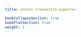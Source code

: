 ```yaml
---
title: znerol-freeswitch-exporter

bookCollapseSection: true
bookFlatSection: true
weight: 1
---
```

